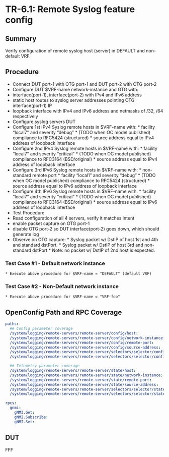 # TR-6.1: Remote Syslog feature config

## Summary

Verify configuration of remote syslog host (server) in DEFAULT and non-default
VRF.

## Procedure

*   Connect DUT port-1 with OTG port-1 and DUT port-2 with OTG port-2
*   Configure DUT $VRF-name network-instance and OTG with:
  *   interface(port-1), interface(port-2) with IPv4 and IPv6 address
  *   static host routes to syslog server addresses pointing OTG
      interface(port-1) IP
  *   loopback interface with IPv4 and IPv6 address and netmasks of /32, /64
      respectively
*   Configure syslog servers DUT
  *   Configure 1st IPv4 Syslog remote hosts in $VRF-name with:
    *   facility “local7” and severity “debug”
    *   (TODO when OC model published) compliance to RFC5424 (structured)
    *   source address equal to IPv4 address of loopback interface
  *   Configure 2nd IPv4 Syslog remote hosts in $VRF-name with:
    *   facility “local7” and severity “critical”
    *   (TODO when OC model published) compliance to RFC3164 (BSD/original)
    *   source address equal to IPv4 address of loopback interface
  *   Configure 3rd IPv6 Syslog remote hosts in $VRF-name with:
    *   non-standard remote port
    *   facility “local1” and severity “debug”
    *   (TODO when OC model published) compliance to RFC5424 (structured)
    *   source address equal to IPv6 address of loopback interface
  *   Configure 4th IPv6 Syslog remote hosts in $VRF-name with:
    *   facility “local7” and severity “critical”
    *   (TODO when OC model published) compliance to RFC3164 (BSD/original)
    *   source address equal to IPv6 address of loopback interface
*   Test Procedure
  *   Read configuration of all 4 servers, verify it matches intent
  *   enable packet capture on OTG port-1
  *   disable OTG port-2 so DUT interface(port-2) goes down, which should
      generate log
  *   Observe on OTG capture:
    *   Syslog packet w/ DstIP of host 1st and 4th and standard dstPort.
    *   Syslog packet w/ DstIP of host 3rd and non-standard dstPort
    *   Note: no packet w/ DstIP of 2nd host is expected.

### Test Case #1 - Default network instance

```
* Execute above procedure for $VRF-name = "DEFAULT" (default VRF)
```

### Test Case #2 - Non-Default network instance

```
* Execute above procedure for $VRF-name = "VRF-foo"
```

## OpenConfig Path and RPC Coverage

```yaml
paths:
  ## Config parameter coverage
  /system/logging/remote-servers/remote-server/config/host:
  /system/logging/remote-servers/remote-server/config/network-instance:
  /system/logging/remote-servers/remote-server/config/remote-port:
  /system/logging/remote-servers/remote-server/config/source-address:
  /system/logging/remote-servers/remote-server/selectors/selector/config/facility:
  /system/logging/remote-servers/remote-server/selectors/selector/config/severity:

  ## Telemetry parameter coverage
  /system/logging/remote-servers/remote-server/state/host:
  /system/logging/remote-servers/remote-server/state/network-instance:
  /system/logging/remote-servers/remote-server/state/remote-port:
  /system/logging/remote-servers/remote-server/state/source-address:
  /system/logging/remote-servers/remote-server/selectors/selector/state/facility:
  /system/logging/remote-servers/remote-server/selectors/selector/state/severity:

rpcs:
  gnmi:
    gNMI.Get:
    gNMI.Subscribe:
    gNMI.Set:
```

## DUT

FFF
